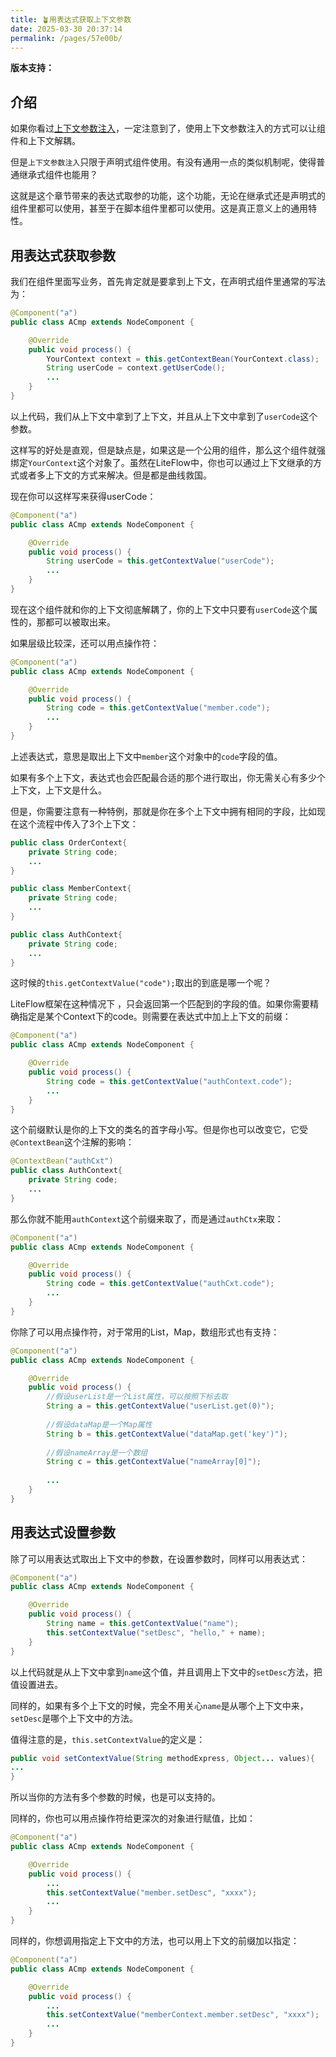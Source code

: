 ```yaml
---
title: 🪴用表达式获取上下文参数
date: 2025-03-30 20:37:14
permalink: /pages/57e00b/
---
```


**版本支持：**<Badge text="v2.13.1+" vertical="middle"/>

## 介绍

如果你看过[上下文参数注入](/pages/8777f8/)，一定注意到了，使用上下文参数注入的方式可以让组件和上下文解耦。

但是`上下文参数注入`只限于声明式组件使用。有没有通用一点的类似机制呢，使得普通继承式组件也能用？

这就是这个章节带来的表达式取参的功能，这个功能，无论在继承式还是声明式的组件里都可以使用，甚至于在脚本组件里都可以使用。这是真正意义上的通用特性。

## 用表达式获取参数

我们在组件里面写业务，首先肯定就是要拿到上下文，在声明式组件里通常的写法为：

```java
@Component("a")
public class ACmp extends NodeComponent {

	@Override
	public void process() {
		YourContext context = this.getContextBean(YourContext.class);
        String userCode = context.getUserCode();
		...
	}
}
```

以上代码，我们从上下文中拿到了上下文，并且从上下文中拿到了`userCode`这个参数。

这样写的好处是直观，但是缺点是，如果这是一个公用的组件，那么这个组件就强绑定`YourContext`这个对象了。虽然在LiteFlow中，你也可以通过上下文继承的方式或者多上下文的方式来解决。但是都是曲线救国。

现在你可以这样写来获得userCode：

```java
@Component("a")
public class ACmp extends NodeComponent {

	@Override
	public void process() {
		String userCode = this.getContextValue("userCode");
		...
	}
}
```

现在这个组件就和你的上下文彻底解耦了，你的上下文中只要有`userCode`这个属性的，那都可以被取出来。

如果层级比较深，还可以用点操作符：

```java
@Component("a")
public class ACmp extends NodeComponent {

	@Override
	public void process() {
		String code = this.getContextValue("member.code");
		...
	}
}
```

上述表达式，意思是取出上下文中`member`这个对象中的`code`字段的值。

如果有多个上下文，表达式也会匹配最合适的那个进行取出，你无需关心有多少个上下文，上下文是什么。

但是，你需要注意有一种特例，那就是你在多个上下文中拥有相同的字段，比如现在这个流程中传入了3个上下文：
```java
public class OrderContext{
    private String code;
    ...
}
```
```java
public class MemberContext{
    private String code;
    ...
}
```
```java
public class AuthContext{
    private String code;
    ...
}
```

这时候的`this.getContextValue("code");`取出的到底是哪一个呢？

LiteFlow框架在这种情况下 ，只会返回第一个匹配到的字段的值。如果你需要精确指定是某个Context下的code。则需要在表达式中加上上下文的前缀：
```java
@Component("a")
public class ACmp extends NodeComponent {

	@Override
	public void process() {
		String code = this.getContextValue("authContext.code");
		...
	}
}
```

这个前缀默认是你的上下文的类名的首字母小写。但是你也可以改变它，它受`@ContextBean`这个注解的影响：

```java
@ContextBean("authCxt")
public class AuthContext{
    private String code;
    ...
}
```

那么你就不能用`authContext`这个前缀来取了，而是通过`authCtx`来取：

```java
@Component("a")
public class ACmp extends NodeComponent {

	@Override
	public void process() {
		String code = this.getContextValue("authCxt.code");
		...
	}
}
```

你除了可以用点操作符，对于常用的List，Map，数组形式也有支持：

```java
@Component("a")
public class ACmp extends NodeComponent {

	@Override
	public void process() {
	    //假设userList是一个List属性，可以按照下标去取
	    String a = this.getContextValue("userList.get(0)");
	    
	    //假设dataMap是一个Map属性
		String b = this.getContextValue("dataMap.get('key')");
		
		//假设nameArray是一个数组
		String c = this.getContextValue("nameArray[0]");
		
		...
	}
}
```

## 用表达式设置参数

除了可以用表达式取出上下文中的参数，在设置参数时，同样可以用表达式：

```java
@Component("a")
public class ACmp extends NodeComponent {

	@Override
	public void process() {
	    String name = this.getContextValue("name");
		this.setContextValue("setDesc", "hello," + name);
	}
}
```

以上代码就是从上下文中拿到`name`这个值，并且调用上下文中的`setDesc`方法，把值设置进去。

同样的，如果有多个上下文的时候，完全不用关心`name`是从哪个上下文中来，`setDesc`是哪个上下文中的方法。

值得注意的是，`this.setContextValue`的定义是：

```java
public void setContextValue(String methodExpress, Object... values){
...
}
```

所以当你的方法有多个参数的时候，也是可以支持的。

同样的，你也可以用点操作符给更深次的对象进行赋值，比如：

```java
@Component("a")
public class ACmp extends NodeComponent {

	@Override
	public void process() {
	    ...
	    this.setContextValue("member.setDesc", "xxxx");
	    ...
	}
}
```

同样的，你想调用指定上下文中的方法，也可以用上下文的前缀加以指定：

```java
@Component("a")
public class ACmp extends NodeComponent {

	@Override
	public void process() {
	    ...
	    this.setContextValue("memberContext.member.setDesc", "xxxx");
	    ...
	}
}
```